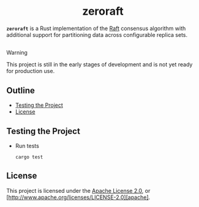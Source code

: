 <div align="center">
  <!-- <a href="https://github.com/zerocore-ai/zeroraft" target="_blank">
    <img src="https://raw.githubusercontent.com/zerocore-ai/zeroraft/main/assets/a_logo.png" alt="zeroraft Logo" width="100"></img>
  </a> -->

  <h1 align="center">zeroraft</h1>

  <!-- <p>
    <a href="https://crates.io/crates/zeroraft">
      <img src="https://img.shields.io/crates/v/zeroraft?label=crates" alt="Crate">
    </a>
    <a href="https://codecov.io/gh/zerocore-ai/zeroraft">
      <img src="https://codecov.io/gh/zerocore-ai/zeroraft/branch/main/graph/badge.svg?token=SOMETOKEN" alt="Code Coverage"/>
    </a>
    <a href="https://github.com/zerocore-ai/zeroraft/actions?query=">
      <img src="https://github.com/zerocore-ai/zeroraft/actions/workflows/tests_and_checks.yml/badge.svg" alt="Build Status">
    </a>
    <a href="https://github.com/zerocore-ai/zeroraft/blob/main/LICENSE">
      <img src="https://img.shields.io/badge/License-Apache%202.0-blue.svg" alt="License">
    </a>
    <a href="https://docs.rs/zeroraft">
      <img src="https://img.shields.io/static/v1?label=Docs&message=docs.rs&color=blue" alt="Docs">
    </a>
  </p> -->
</div>

**`zeroraft`** is a Rust implementation of the [Raft][raft] consensus algorithm with additional support for partitioning data across configurable replica sets.

##

> [!WARNING]
> This project is still in the early stages of development and is not yet ready for production use.

##

## Outline

- [Testing the Project](#testing-the-project)
- [License](#license)

## Testing the Project

- Run tests

  ```console
  cargo test
  ```

## License

This project is licensed under the [Apache License 2.0](./LICENSE), or
[http://www.apache.org/licenses/LICENSE-2.0][apache].


[raft]: https://raft.github.io/
